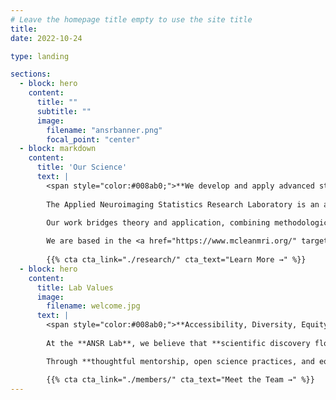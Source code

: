 ```yaml
---
# Leave the homepage title empty to use the site title
title:
date: 2022-10-24

type: landing

sections:
  - block: hero
    content:
      title: ""
      subtitle: ""
      image:
        filename: "ansrbanner.png"
        focal_point: "center"
  - block: markdown
    content:
      title: 'Our Science'
      text: |
        <span style="color:#008ab0;">**We develop and apply advanced statistical and machine learning methods to improve neuroimaging analysis and enhance our understanding of brain function in health and disease.**</span>
        
        The Applied Neuroimaging Statistics Research Laboratory is an academic research group dedicated to improving statistical methodologies for analyzing functional magnetic resonance imaging (fMRI) data. Our research spans multiple domains, including the development of novel computational tools for studying the brain's structural and functional connectome. We leverage state-of-the-art techniques such as multi-modal data fusion and machine learning to address fundamental questions in neuroimaging and to enhance our understanding of neurological and psychiatric disorders. 
        
        Our work bridges theory and application, combining methodological innovation with empirical investigations in neuroimaging. By integrating advanced statistical approaches with neurobiological data, we aim to refine how we study brain networks, mental illness, and cognitive function.

        We are based in the <a href="https://www.mcleanmri.org/" target="_blank">McLean Imaging Center</a> at McLean Hospital & the <a href="https://psych.hms.harvard.edu/" target="_blank">Department of Psychiatry</a> at Harvard Medical School. 
        
        {{% cta cta_link="./research/" cta_text="Learn More →" %}}
  - block: hero
    content:
      title: Lab Values
      image:
        filename: welcome.jpg
      text: |
        <span style="color:#008ab0;">**Accessibility, Diversity, Equity, Inclusion, & Belonging**</span>
        
        At the **ANSR Lab**, we believe that **scientific discovery flourishes when all voices are heard**, and we actively work to **break down barriers** that have historically excluded underrepresented groups in STEM. Our lab is a space where **collaboration, respect, and belonging** are the foundation of both our research and mentorship.  

        Through **thoughtful mentorship, open science practices, and equitable research opportunities**, we aim to contribute to a scientific community that reflects and serves the diversity of the world around us. We **welcome scholars of all backgrounds** and strive to ensure that **our work promotes knowledge that is accessible, transparent, and impactful for all.**  

        {{% cta cta_link="./members/" cta_text="Meet the Team →" %}}
---
```

